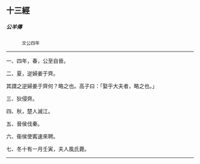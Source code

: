 

## 十三經

##### 公羊傳
　　　`文公四年`

* * *

一、四年，春，公至自晉。

二、夏，逆婦姜于齊。

其謂之逆婦姜于齊何？略之也。高子曰：「娶乎大夫者，略之也。」

三、狄侵齊。

四、秋，楚人滅江。

五、晉侯伐秦。

六、衞侯使寗速來聘。

七、冬十有一月壬寅，夫人風氏薨。

* * *

